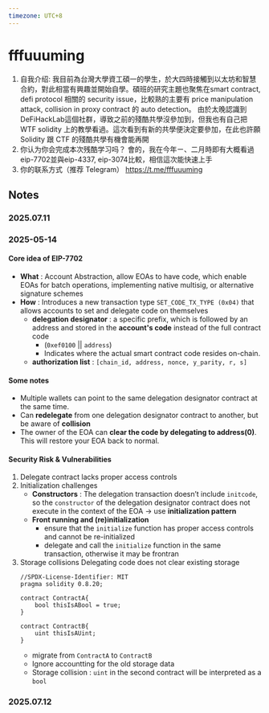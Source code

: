 ```yaml
---
timezone: UTC+8
---
```



# fffuuuming
1. 自我介绍:
我目前為台灣大學資工碩一的學生，於大四時接觸到以太坊和智慧合約，對此相當有興趣並開始自學。碩班的研究主題也聚焦在smart contract, defi protocol 相關的 security issue，比較熟的主要有 price manipulation attack, collision in proxy contract 的 auto detection。
由於太晚認識到 DeFiHackLab這個社群，導致之前的殘酷共學沒參加到，但我也有自己把 WTF solidity 上的教學看過。這次看到有新的共學便決定要參加，在此也許願 Solidity 跟 CTF 的殘酷共學有機會能再開
2. 你认为你会完成本次残酷学习吗？
會的，我在今年ㄧ、二月時即有大概看過eip-7702並與eip-4337, eip-3074比較，相信這次能快速上手
3. 你的联系方式（推荐 Telegram）
https://t.me/fffuuuming
## Notes

<!-- Content_START -->

### 2025.07.11
### 2025-05-14
#### Core idea of EIP-7702
- **What** : Account Abstraction, allow EOAs to have code, which enable EOAs for batch operations, implementing native multisig, or alternative signature schemes
- **How** : Introduces a new transaction type `SET_CODE_TX_TYPE (0x04)` that allows accounts to set and delegate code on themselves
    - **delegation designator** : a specific prefix, which is followed by an address and stored in the **account's code** instead of the full contract code
        - (```0xef0100``` || ```address```)
        -  Indicates where the actual smart contract code resides on-chain.
    - **authorization list** : ```[chain_id, address, nonce, y_parity, r, s]```
#### Some notes
- Multiple wallets can point to the same delegation designator contract at the same time.
- Can **redelegate** from one delegation designator contract to another, but be aware of **collision**
- The owner of the EOA can **clear the code by delegating to address(0)**. This will restore your EOA back to normal.
#### Security Risk & Vulnerabilities
1. Delegate contract lacks proper access controls
2. Initialization challenges
    - **Constructors** : The delegation transaction doesn’t include ```initcode```,  so the ```constructor``` of the delegation designator contract does not execute in the context of the EOA -> use **initialization pattern**
    - **Front running and (re)initialization**
        - ensure that the ```initialize``` function has proper access controls and cannot be re-initialized
        - delegate and call the ```initialize``` function in the same transaction, otherwise it may be frontran
3. Storage collisions
Delegating code does not clear existing storage
    ```solidity!
    //SPDX-License-Identifier: MIT
    pragma solidity 0.8.20;

    contract ContractA{
        bool thisIsABool = true;
    }

    contract ContractB{
        uint thisIsAUint;
    }
    ```
    - migrate from ```ContractA``` to ```ContractB```
    - Ignore accountting for the old storage data
    - Storage collision : ```uint``` in the second contract will be interpreted as a ```bool```

### 2025.07.12

<!-- Content_END -->
